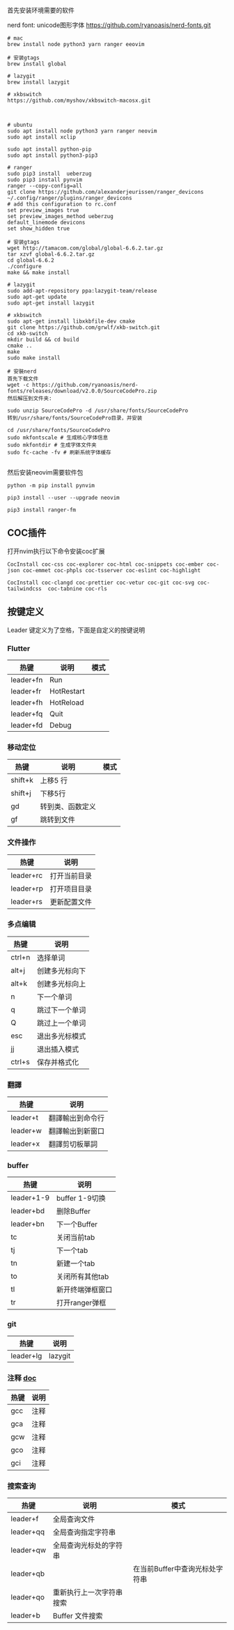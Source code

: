 
首先安装环境需要的软件

nerd font: unicode图形字体
https://github.com/ryanoasis/nerd-fonts.git

```
# mac
brew install node python3 yarn ranger eeovim 

# 安装gtags
brew install global

# lazygit
brew install lazygit

# xkbswitch
https://github.com/myshov/xkbswitch-macosx.git



# ubuntu
sudo apt install node python3 yarn ranger neovim 
sudo apt install xclip

sudo apt install python-pip
sudo apt install python3-pip3

# ranger 
sudo pip3 install  ueberzug 
sudo pip3 install pynvim
ranger --copy-config=all
git clone https://github.com/alexanderjeurissen/ranger_devicons ~/.config/ranger/plugins/ranger_devicons
# add this configuration to rc.conf
set preview_images true
set preview_images_method ueberzug
default_linemode devicons
set show_hidden true
 
# 安装gtags
wget http://tamacom.com/global/global-6.6.2.tar.gz
tar xzvf global-6.6.2.tar.gz
cd global-6.6.2
./configure
make && make install

# lazygit 
sudo add-apt-repository ppa:lazygit-team/release
sudo apt-get update
sudo apt-get install lazygit

# xkbswitch
sudo apt-get install libxkbfile-dev cmake
git clone https://github.com/grwlf/xkb-switch.git
cd xkb-switch
mkdir build && cd build
cmake ..
make
sudo make install

# 安裝nerd
首先下载文件
wget -c https://github.com/ryanoasis/nerd-fonts/releases/download/v2.0.0/SourceCodePro.zip
然后解压到文件夹:

sudo unzip SourceCodePro -d /usr/share/fonts/SourceCodePro
转到/usr/share/fonts/SourceCodePro目录，并安装

cd /usr/share/fonts/SourceCodePro
sudo mkfontscale # 生成核心字体信息
sudo mkfontdir # 生成字体文件夹
sudo fc-cache -fv # 刷新系统字体缓存


```

然后安装neovim需要软件包

```
python -m pip install pynvim

pip3 install --user --upgrade neovim

pip3 install ranger-fm
```


## COC插件

打开nvim执行以下命令安装coc扩展

```
CocInstall coc-css coc-explorer coc-html coc-snippets coc-ember coc-json coc-emmet coc-phpls coc-tsserver coc-eslint coc-highlight 

CocInstall coc-clangd coc-prettier coc-vetur coc-git coc-svg coc-tailwindcss  coc-tabnine coc-rls 
```

## 按键定义

Leader 键定义为了空格，下面是自定义的按键说明

### Flutter 

| 热键    | 说明             | 模式 |
| ------- | ---------------- | ---- |
| leader+fn| Run        |      |
| leader+fr| HotRestart |      |
| leader+fh | HotReload          |      |
| leader+fq| Quit|      |
| leader+fd| Debug|      |

### 移动定位

| 热键    | 说明             | 模式 |
| ------- | ---------------- | ---- |
| shift+k | 上移5 行         |      |
| shift+j | 下移5行          |      |
| gd      | 转到类、函数定义 |      |
| gf      | 跳转到文件       |      |

### 文件操作

| 热键     | 说明                 |
| -------- | -------------------- |
| leader+rc       | 打开当前目录         |
| leader+rp       | 打开项目目录         |
| leader+rs       | 更新配置文件|


### 多点编辑

| 热键     | 说明                 |
| -------- | -------------------- |
| ctrl+n| 选择单词|
| alt+j| 创建多光标向下|
| alt+k| 创建多光标向上|
| n|下一个单词|
| q|跳过下一个单词|
| Q|跳过上一个单词|
| esc      | 退出多光标模式|
|jj | 退出插入模式|
|ctrl+s| 保存并格式化|


### 翻譯 

| 热键     | 说明                 |
| -------- | -------------------- |
| leader+t| 翻譯輸出到命令行|
| leader+w| 翻譯輸出到新窗口|
| leader+x| 翻譯剪切板單詞|

### buffer 

| 热键     | 说明                 |
| -------- | -------------------- |
| leader+1-9| buffer 1-9切换|
| leader+bd       | 删除Buffer           |
| leader+bn       | 下一个Buffer         |
| tc       |  关闭当前tab         |
| tj       | 下一个tab            |
| tn       | 新建一个tab          |
| to       | 关闭所有其他tab          |
| tl       | 新开终端弹框窗口          |
| tr       | 打开ranger弹框          |


### git 

| 热键     | 说明                 |
| -------- | -------------------- |
| leader+lg| lazygit|


### 注释 [doc](https://github.com/tyru/caw.vim)

| 热键     | 说明                 |
| -------- | -------------------- |
| gcc| 注释|
| gca| 注释|
| gcw| 注释|
| gco| 注释|
| gci| 注释|


### 搜索查询 

| 热键    | 说明             | 模式 |
| ------- | ---------------- | ---- |
| leader+f| 全局查询文件                  |      |
| leader+qq| 全局查询指定字符串             |      |
| leader+qw |全局查询光标处的字符串          |      |
| leader+qb| |      在当前Buffer中查询光标处字符串|
| leader+qo|重新执行上一次字符串搜索        |      |
| leader+b | Buffer 文件搜索 |


